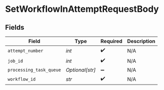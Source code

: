# SetWorkflowInAttemptRequestBody


## Fields

| Field                   | Type                    | Required                | Description             |
| ----------------------- | ----------------------- | ----------------------- | ----------------------- |
| `attempt_number`        | *int*                   | :heavy_check_mark:      | N/A                     |
| `job_id`                | *int*                   | :heavy_check_mark:      | N/A                     |
| `processing_task_queue` | *Optional[str]*         | :heavy_minus_sign:      | N/A                     |
| `workflow_id`           | *str*                   | :heavy_check_mark:      | N/A                     |